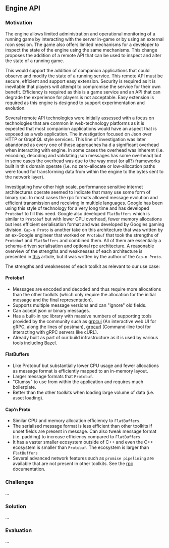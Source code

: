 ## Engine API

### Motivation

The engine allows limited administration and operational monitoring of a running game by interacting with the server in-game or by using an external rcon session. The game also offers limited mechanisms for a developer to inspect the state of the engine using the same mechanisms. This change proposes the addition of a remote API that can be used to inspect and alter the state of a running game.

This would support the addition of companion applications that could observe and modify the state of a running service. This remote API must be secure, efficient and support easy extension. Security is required as it is inevitable that players will attempt to compromise the service for their own benefit. Efficiency is required as this is a game service and an API that can degrade the experience for players is not acceptable. Easy extension is required as this engine is designed to support experimentation and evolution.

Several remote API technologies were initially assessed with a focus on technologies that are common in web-technology platforms as it is expected that most companion applications would have an aspect that is exposed as a web application. The investigation focused on Json over HTTP or GraphQL style services. This line of investigation was later abandoned as every one of these approaches ha d a significant overhead when interacting with engine. In some cases the overhead was inherent (i.e. encoding, decoding and validating json messages has some overhead) but in some cases the overhead was due to the way most (or all?) frameworks built in this domain operate (i.e. no zero-allocate or low-allocation paths were found for transforming data from within the engine to the bytes sent to the network layer).

Investigating how other high scale, performance sensitive internet architectures operate seemed to indicate that many use some form of binary rpc. In most cases the rpc formats allowed message evolution and efficient transmission and receiving in multiple languages. Google has been using this style of technology for a very long time and has developed `Protobuf` to fill this need. Google also developed `FlatBuffers` which is similar to `Protobuf` but with lower CPU overhead, fewer memory allocations but less efficient serialisation format and was developed by Googles gaming division. `Cap-n Proto` is another take on this architecture that was written by an ex-Google engineer that worked on `Protobuf` that took the strengths of `Protobuf` and `FlatBuffers` and combined them. All of them are essentially a schema-driven serialisation and optional rpc architecture. A reasonable overview of the strengths and weaknesses of each architecture is presented in [this](https://capnproto.org/news/2014-06-17-capnproto-flatbuffers-sbe.html) article, but it was written by the author of the `Cap-n Proto`.

The strengths and weaknesses of each toolkit as relevant to our use case:

#### Protobuf

* Messages are encoded and decoded and thus require more allocations than the other toolkits (which only require the allocation for the initial message and the final representation).
* Supports multiple message versions and can "ignore" old fields.
* Can accept json or binary messages.
* Has a built-in rpc library with massive numbers of supporting tools provided by the community such as [grpcui](https://github.com/fullstorydev/grpcui) (An interactive web UI for gRPC, along the lines of postman), [grpcurl](https://github.com/fullstorydev/grpcurl) (Command-line tool for interacting with gRPC servers like cURL).
* Already built as part of our build infrastructure as it is used by various tools including Bazel.

#### FlatBuffers

* Like Protobuf but substantially lower CPU usage and fewer allocations as message format is efficiently mapped to an in-memory layout.
* Larger message formats that `Protobuf`.
* "Clumsy" to use from within the application and requires much boilerplate.
* Better than the other toolkits when loading large volume of data (i.e. asset loading).

#### Cap’n Proto

* Similar CPU and memory allocation efficiency to `FlatBuffers`.
* The serialised message format is less efficient than other toolkits if unset fields are present in message. Can also tweak message format (i.e. padding) to increase efficiency compared to `FlatBuffers`
* It has a vaster smaller ecosystem outside of C++ and even the C++ ecosystem is smaller than `Protobuf`. The ecosystem is larger than `FlatBuffers`
* Several advanced network features such as `promise pipelining` are available that are not present in other toolkits. See the [rpc](https://capnproto.org/rpc.html) documentation.

### Challenges

...

### Solution

...

### Evaluation

...
